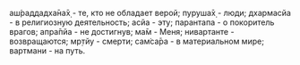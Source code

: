 аш́раддадха̄на̄х̣ - те, кто не обладает верой; пуруша̄х̣ - люди; дхармасйа - в религиозную деятельность; асйа - эту; парантапа - о покоритель врагов; апра̄пйа - не достигнув; ма̄м - Меня; нивартанте - возвращаются; мр̣тйу - смерти; сам̇са̄ра - в материальном мире; вартмани - на путь.